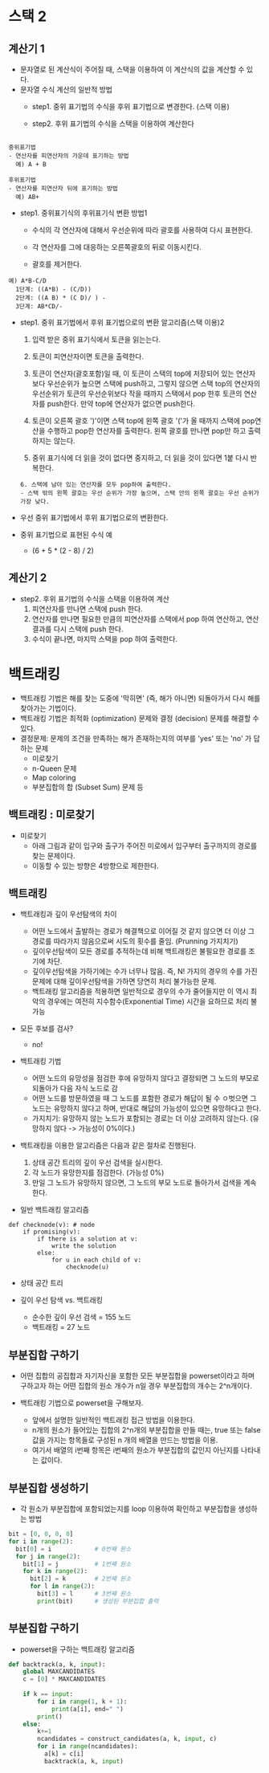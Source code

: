 # 스택 2

## 계산기 1

- 문자열로 된 계산식이 주어질 때, 스택을 이용하여 이 계산식의 값을 계산할 수 있다.
- 문자열 수식 계산의 일반적 방법
  - step1. 중위 표기법의 수식을 후위 표기법으로 변경한다. (스택 이용)
    
  - step2. 후위 표기법의 수식을 스택을 이용하여 계산한다
    
```

중위표기법
- 연산자를 피연산자의 가운데 표기하는 방법
  예) A + B
 
후위표기법
- 연산자를 피연산자 뒤에 표기하는 방법
  예) AB+

```

- step1. 중위표기식의 후위표기식 변환 방법1
  - 수식의 각 연산자에 대해서 우선순위에 따라 괄호를 사용하여 다시 표현한다.
    
  - 각 연산자를 그에 대응하는 오른쪽괄호의 뒤로 이동시킨다.
    
  - 괄호를 제거한다.
    
```
예) A*B-C/D
  1단계: ((A*B) - (C/D))
  2단계: ((A B) * (C D)/ ) -
  3단계: AB*CD/-
```

- step1. 중위 표기법에서 후위 표기법으로의 변환 알고리즘(스택 이용)2
  1. 입력 받은 중위 표기식에서 토큰을 읽는는다.
    
  2. 토큰이 피연산자이면 토큰을 출력한다.
    
  3. 토큰이 연산자(괄호포함)일 때, 이 토큰이 스택의 top에 저장되어 있는 연산자보다 우선순위가 높으면 스택에 push하고, 그렇지 않으면 스택 top의 연산자의 우선순위가 토큰의 우선순위보다 작을 때까지 스택에서 pop 한후 토큰의 연산자를 push한다.
    만약 top에 연산자가 없으면 push한다.
     
  4. 토큰이 오른쪽 괄호 ')'이면 스택 top에 왼쪽 괄호 '('가 올 때까지 스택에 pop연산을 수행하고 pop한 연산자를 출력한다. 왼쪽 괄호를 만나면 pop만 하고 출력하지는 않는다.
    
  5. 중위 표기식에 더 읽을 것이 없다면 중지하고, 더 읽을 것이 있다면 1붙 다시 반복한다.
    ~~~~
  6. 스택에 남아 있는 연산자를 모두 pop하여 출력한다.
    - 스택 밖의 왼쪽 괄호는 우선 순위가 가장 높으며, 스택 안의 왼쪽 괄호는 우선 순위가 가장 낮다.
    
- 우선 중위 표기법에서 후위 표기법으로의 변환한다.

- 중위 표기법으로 표현된 수식 예
  - (6 + 5 * (2 - 8) / 2)

## 계산기 2

- step2. 후위 표기법의 수식을 스택을 이용하여 계산
  1. 피연산자를 만나면 스택에 push 한다.
  2. 연산자를 만나면 필요한 만큼의 피연산자를 스택에서 pop 하여 연산하고, 연산결과를 다시 스택에 push 한다.
  3. 수식이 끝나면, 마지막 스택을 pop 하여 출력한다.


# 백트래킹

- 백트래킹 기법은 해를 찾는 도중에 '막히면' (즉, 해가 아니면) 되돌아가서 다시 해를 찾아가는 기법이다.
- 백트래킹 기법은 최적화 (optimization) 문제와 결정 (decision) 문제를 해결할 수 있다.
- 결정문제: 문제의 조건을 만족하는 해가 존재하는지의 여부를 'yes' 또는 'no' 가 답하는 문제
  - 미로찾기
  - n-Queen 문제
  - Map coloring
  - 부분집합의 합 (Subset Sum) 문제 등
  
## 백트래킹 : 미로찾기
- 미로찾기
  - 아래 그림과 같이 입구와 출구가 주어진 미로에서 입구부터 출구까지의 경로를 찾는 문제이다.
  - 이동할 수 있는 방향은 4방향으로 제한한다.


## 백트래킹
- 백트래킹과 깊이 우선탐색의 차이
  - 어떤 노드에서 출발하는 경로가 해결책으로 이어질 것 같지 않으면 더 이상 그 경로를 따라가지 않음으로써 시도의 횟수를 줄임. (Prunning 가지치기)
  - 깊이우선탐색이 모든 경로를 추적하는데 비해 백트래킹은 불필요한 경로를 조기에 차단.
  - 깊이우선탐색을 가하기에는 수가 너무나 많음. 즉, N! 가지의 경우의 수를 가진 문제에 대해 깊이우선탐색을 가하면 당연히 처리 불가능한 문제.
  - 백트래킹 알고리즘을 적용하면 일반적으로 경우의 수가 줄어들지만 이 역시 최악의 경우에는 여전히 지수함수(Exponential Time) 시간을 요하므로 처리 불가능
  
- 모든 후보를 검사?
  - no!
  
- 백트래킹 기법
  - 어떤 노드의 유망성을 점검한 후에 유망하지 않다고 결정되면 그 노드의 부모로 되돌아가 다음 자식 노드로 감
  - 어떤 노드를 방문하였을 때 그 노드를 포함한 경로가 해답이 될 수 ㅇ벗으면 그 노드는 유망하지 않다고 하며, 반대로 해답의 가능성이 있으면 유망하다고 한다.
  - 가지치기: 유망하지 않는 노드가 포함되는 경로는 더 이상 고려하지 않는다.  (유망하지 않다 -> 가능성이 0%이다.)

- 백트래킹을 이용한 알고리즘은 다음과 같은 절차로 진행된다.
  1. 상태 공간 트리의 깊이 우선 검색을 실시한다.
  2. 각 노드가 유망한지를 점검한다. (가능성 0%)
  3. 만일 그 노드가 유망하지 않으면, 그 노드의 부모 노드로 돌아가서 검색을 계속한다.
  
- 일반 백트래킹 알고리즘
```
def checknode(v): # node
    if promising(v):
        if there is a solution at v:
            write the solution
        else:
            for u in each child of v:
                checknode(u)
```

- 상태 공간 트리

- 깊이 우선 탐색 vs. 백트래킹
  - 순수한 깊이 우선 검색 = 155 노드
  - 백트래킹 = 27 노드
  
## 부분집합 구하기
- 어떤 집합의 공집합과 자기자신을 포함한 모든 부분집합을 powerset이라고 하며 구하고자 하는 어떤 집합의 원소 개수가 n일 경우 부분집합의 개수는 2^n개이다.

- 백트래킹 기법으로 powerset을 구해보자.
  - 앞에서 설명한 일반적인 백트래킹 접근 방법을 이용한다.
  - n개의 원소가 들어있는 집합의 2^n개의 부분집합을 만들 때는, true 또는 false 값을 가지는 항목들로 구성된 n 개의 배열을 만드는 방법을 이용.
  - 여기서 배열의 i번째 항목은 i번째의 원소가 부분집합의 값인지 아닌지를 나타내는 값이다.
  
## 부분집합 생성하기
- 각 원소가 부분집합에 포함되었는지를 loop 이용하여 확인하고 부분집합을 생성하는 방법
```python
bit = [0, 0, 0, 0]
for i in range(2):
  bit[0] = i            # 0번째 원소
  for j in range(2):
    bit[1] = j          # 1번째 원소
    for k in range(2):
      bit[2] = k        # 2번째 원소
      for l in range(2):
        bit[3] = l      # 3번째 원소
        print(bit)      # 생성된 부분집합 출력


```

## 부분집합 구하기
- powerset을 구하는 백트래킹 알고리즘
```python
def backtrack(a, k, input):
    global MAXCANDIDATES
    c = [0] * MAXCANDIDATES
    
    if k == input:
        for i in range(1, k + 1):
            print(a[i], end=" ")
        print()
    else:
        k+=1
        ncandidates = construct_candidates(a, k, input, c)
        for i in range(ncandidates):
          a[k] = c[i]
          backtrack(a, k, input)


```
